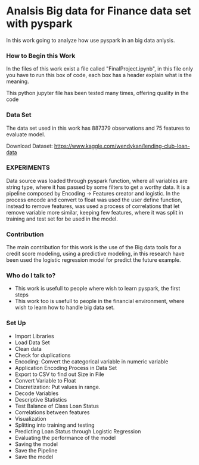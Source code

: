 # Analsis Big data for Finance data set with pyspark #

In this work going to analyze how use pyspark in an big data anlysis.

### How to Begin this Work ###

In the files of this work exist a file called "FinalProject.ipynb", in this file only you have to run this box of code,
each box has a header explain what is the meaning.

This python jupyter file has been tested many times, offering quality in the code

### Data Set ###

The data set used in this work has 887379 observations and 75 features to evaluate model.

Download Dataset: https://www.kaggle.com/wendykan/lending-club-loan-data

### EXPERIMENTS ###

Data source was loaded through pyspark function, where all variables are string type, where it has passed by some filters 
to get a worthy data. It is a pipeline composed by Encoding -> Features creator and logistic. 
In the process encode and convert to float was used the user define function, instead to remove features, was used a process 
of correlations that let remove variable more similar, keeping few features, where it was split in training and test set for 
be used in the model.

### Contribution ###

The main contribution for this work is the use of the Big data tools for a credit score modeling, using a predictive modeling, in this research have been used the logistic regression model for predict the future example.

### Who do I talk to? ###

* This work is usefull to people where wish to learn pyspark, the first steps
* This work too is usefull to people in the financial environment, where wish to learn how to handle big data set.

### Set Up ###

* Import Libraries
* Load Data Set
* Clean data
* Check for duplications	
* Encoding: Convert the categorical variable in numeric variable
* Application Encoding Process in Data Set
* Export to CSV to find out Size in File
* Convert Variable to Float
* Discretization: Put values in range.
* Decode Variables
* Descriptive Statistics
* Test Balance of Class Loan Status
* Correlations between features
* Visualization
* Splitting into training and testing
* Predicting Loan Status through Logistic Regression
* Evaluating the performance of the model
* Saving the model
* Save the Pipeline
* Save the model


